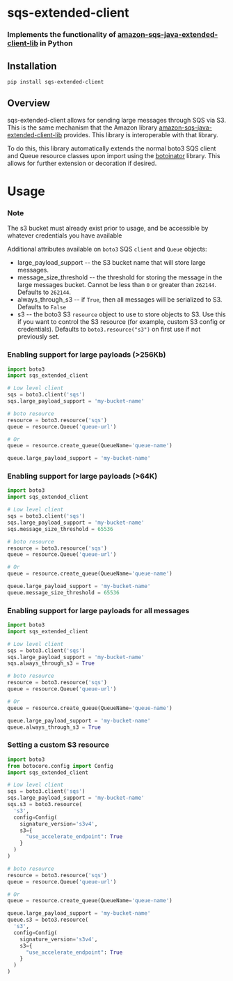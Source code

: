 # sqs-extended-client

### Implements the functionality of [amazon-sqs-java-extended-client-lib](https://github.com/awslabs/amazon-sqs-java-extended-client-lib) in Python

## Installation
```
pip install sqs-extended-client
```


## Overview
sqs-extended-client allows for sending large messages through SQS via S3. This is the same mechanism that the Amazon library
[amazon-sqs-java-extended-client-lib](https://github.com/awslabs/amazon-sqs-java-extended-client-lib) provides. This library is
interoperable with that library.

To do this, this library automatically extends the normal boto3 SQS client and Queue resource classes upon import using the [botoinator](https://github.com/QuiNovas/botoinator) library. This allows for further extension or decoration if desired.

# Usage

### Note
The s3 bucket must already exist prior to usage, and be accessible by whatever credentials you have available

Additional attributes available on `boto3` SQS `client` and `Queue` objects:
* large_payload_support -- the S3 bucket name that will store large messages.
* message_size_threshold -- the threshold for storing the message in the large messages bucket. Cannot be less than `0` or greater than `262144`. Defaults to `262144`.
* always_through_s3 -- if `True`, then all messages will be serialized to S3. Defaults to `False`
* s3 -- the boto3 S3 `resource` object to use to store objects to S3. Use this if you want to control the S3 resource (for example, custom S3 config or credentials). Defaults to `boto3.resource("s3")` on first use if not previously set.


### Enabling support for large payloads (>256Kb)

```python
import boto3
import sqs_extended_client

# Low level client
sqs = boto3.client('sqs')
sqs.large_payload_support = 'my-bucket-name'

# boto resource
resource = boto3.resource('sqs')
queue = resource.Queue('queue-url')

# Or
queue = resource.create_queue(QueueName='queue-name')

queue.large_payload_support = 'my-bucket-name'
```

### Enabling support for large payloads (>64K)
```python
import boto3
import sqs_extended_client

# Low level client
sqs = boto3.client('sqs')
sqs.large_payload_support = 'my-bucket-name'
sqs.message_size_threshold = 65536

# boto resource
resource = boto3.resource('sqs')
queue = resource.Queue('queue-url')

# Or
queue = resource.create_queue(QueueName='queue-name')

queue.large_payload_support = 'my-bucket-name'
queue.message_size_threshold = 65536
```
### Enabling support for large payloads for all messages
```python
import boto3
import sqs_extended_client

# Low level client
sqs = boto3.client('sqs')
sqs.large_payload_support = 'my-bucket-name'
sqs.always_through_s3 = True

# boto resource
resource = boto3.resource('sqs')
queue = resource.Queue('queue-url')

# Or
queue = resource.create_queue(QueueName='queue-name')

queue.large_payload_support = 'my-bucket-name'
queue.always_through_s3 = True
```
### Setting a custom S3 resource
```python
import boto3
from botocore.config import Config
import sqs_extended_client

# Low level client
sqs = boto3.client('sqs')
sqs.large_payload_support = 'my-bucket-name'
sqs.s3 = boto3.resource(
  's3', 
  config=Config(
    signature_version='s3v4',
    s3={
      "use_accelerate_endpoint": True
    }
  )
)

# boto resource
resource = boto3.resource('sqs')
queue = resource.Queue('queue-url')

# Or
queue = resource.create_queue(QueueName='queue-name')

queue.large_payload_support = 'my-bucket-name'
queue.s3 = boto3.resource(
  's3', 
  config=Config(
    signature_version='s3v4',
    s3={
      "use_accelerate_endpoint": True
    }
  )
)
```

